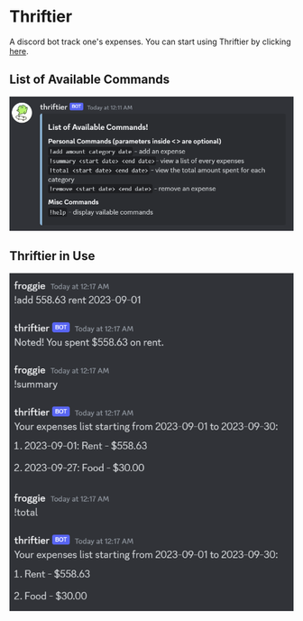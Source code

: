 # Thriftier
A discord bot track one's expenses. You can start using Thriftier by clicking [here](https://discord.com/api/oauth2/authorize?client_id=1154232115517476905&permissions=139586956352&scope=bot).

## List of Available Commands
![A full list of bot commands](help.png)

## Thriftier in Use
![Testing out the bot commands](test.png)